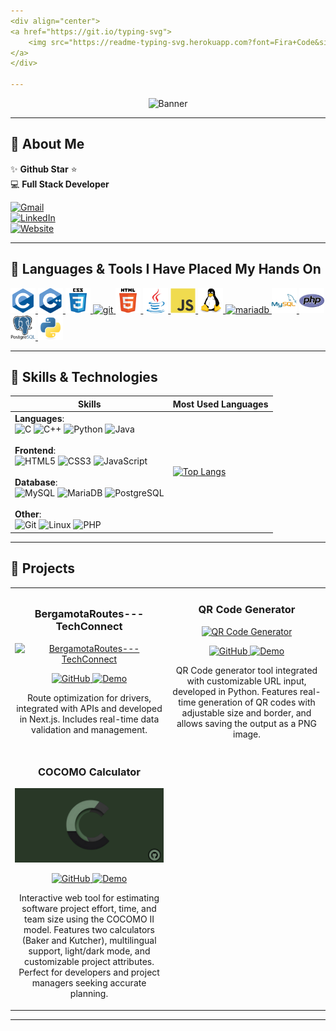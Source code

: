 ```yaml
---
<div align="center">
<a href="https://git.io/typing-svg">
    <img src="https://readme-typing-svg.herokuapp.com?font=Fira+Code&size=40&weight=700&duration=2000&pause=1000&color=8B0000&center=true&vCenter=true&width=435&lines=Hi+There!%F0%9F%91%8B;I%C2%B4m++CaesarCode+%F0%9F%92%BB" alt="Typing SVG" />
</a>
</div>

---
```


<div align="center">
  <img src="https://github.com/ICaesarI/ICaesarI/blob/main/bannerProfile.gif?raw=true" alt="Banner" />
</div>

---

## 🔴 About Me

✨ **Github Star** ⭐  
💻 **Full Stack Developer**  

[![Gmail](https://img.shields.io/badge/Gmail-D14836?style=for-the-badge&logo=gmail&logoColor=white)](mailto:cesar.gonzalez.anayaDev@gmail.com)  
[![LinkedIn](https://img.shields.io/badge/LinkedIn-%230077B5.svg?style=for-the-badge&logo=linkedin&logoColor=white)](https://www.linkedin.com/in/cesar-gonzalez-anaya)  
[![Website](https://img.shields.io/badge/Website-000000?style=for-the-badge&logo=website&logoColor=white)](https://www.caesarcode.com.mx/)

---

## 🔴 Languages & Tools I Have Placed My Hands On

<p align="left"> 
  <a href="https://www.cprogramming.com/" target="_blank" rel="noreferrer"> 
    <img src="https://raw.githubusercontent.com/devicons/devicon/master/icons/c/c-original.svg" alt="c" width="40" height="40"/> 
  </a> 
  <a href="https://www.w3schools.com/cpp/" target="_blank" rel="noreferrer"> 
    <img src="https://raw.githubusercontent.com/devicons/devicon/master/icons/cplusplus/cplusplus-original.svg" alt="cplusplus" width="40" height="40"/> 
  </a> 
  <a href="https://www.w3schools.com/css/" target="_blank" rel="noreferrer"> 
    <img src="https://raw.githubusercontent.com/devicons/devicon/master/icons/css3/css3-original-wordmark.svg" alt="css3" width="40" height="40"/> 
  </a> 
  <a href="https://git-scm.com/" target="_blank" rel="noreferrer"> 
    <img src="https://www.vectorlogo.zone/logos/git-scm/git-scm-icon.svg" alt="git" width="40" height="40"/> 
  </a> 
  <a href="https://www.w3.org/html/" target="_blank" rel="noreferrer"> 
    <img src="https://raw.githubusercontent.com/devicons/devicon/master/icons/html5/html5-original-wordmark.svg" alt="html5" width="40" height="40"/> 
  </a> 
  <a href="https://www.java.com" target="_blank" rel="noreferrer"> 
    <img src="https://raw.githubusercontent.com/devicons/devicon/master/icons/java/java-original.svg" alt="java" width="40" height="40"/> 
  </a> 
  <a href="https://developer.mozilla.org/en-US/docs/Web/JavaScript" target="_blank" rel="noreferrer"> 
    <img src="https://raw.githubusercontent.com/devicons/devicon/master/icons/javascript/javascript-original.svg" alt="javascript" width="40" height="40"/> 
  </a> 
  <a href="https://www.linux.org/" target="_blank" rel="noreferrer"> 
    <img src="https://raw.githubusercontent.com/devicons/devicon/master/icons/linux/linux-original.svg" alt="linux" width="40" height="40"/> 
  </a> 
  <a href="https://mariadb.org/" target="_blank" rel="noreferrer"> 
    <img src="https://www.vectorlogo.zone/logos/mariadb/mariadb-icon.svg" alt="mariadb" width="40" height="40"/> 
  </a> 
  <a href="https://www.mysql.com/" target="_blank" rel="noreferrer"> 
    <img src="https://raw.githubusercontent.com/devicons/devicon/master/icons/mysql/mysql-original-wordmark.svg" alt="mysql" width="40" height="40"/> 
  </a> 
  <a href="https://www.php.net" target="_blank" rel="noreferrer"> 
    <img src="https://raw.githubusercontent.com/devicons/devicon/master/icons/php/php-original.svg" alt="php" width="40" height="40"/> 
  </a> 
  <a href="https://www.postgresql.org" target="_blank" rel="noreferrer"> 
    <img src="https://raw.githubusercontent.com/devicons/devicon/master/icons/postgresql/postgresql-original-wordmark.svg" alt="postgresql" width="40" height="40"/> 
  </a> 
  <a href="https://www.python.org" target="_blank" rel="noreferrer"> 
    <img src="https://raw.githubusercontent.com/devicons/devicon/master/icons/python/python-original.svg" alt="python" width="40" height="40"/> 
  </a> 
</p>

---

## 🔴 Skills & Technologies

| **Skills**                                                                                             | Most Used Languages                                                                                     |
|---------------------------------------------------------------------------------------------------------|---------------------------------------------------------------------------------------------------------|
| **Languages**: <br> ![C](https://img.shields.io/badge/-C-A8B9CC?style=flat&logo=c&logoColor=black) ![C++](https://img.shields.io/badge/-C++-00599C?style=flat&logo=c%2B%2B&logoColor=white) ![Python](https://img.shields.io/badge/-Python-3776AB?style=flat&logo=python&logoColor=white) ![Java](https://img.shields.io/badge/-Java-007396?style=flat&logo=java&logoColor=white) <br><br> **Frontend**: <br> ![HTML5](https://img.shields.io/badge/-HTML5-E34F26?style=flat&logo=html5&logoColor=white) ![CSS3](https://img.shields.io/badge/-CSS3-1572B6?style=flat&logo=css3&logoColor=white) ![JavaScript](https://img.shields.io/badge/-JavaScript-F7DF1E?style=flat&logo=javascript&logoColor=black) <br><br> **Database**: <br> ![MySQL](https://img.shields.io/badge/-MySQL-4479A1?style=flat&logo=mysql&logoColor=white) ![MariaDB](https://img.shields.io/badge/-MariaDB-003545?style=flat&logo=mariadb&logoColor=white) ![PostgreSQL](https://img.shields.io/badge/-PostgreSQL-4169E1?style=flat&logo=postgresql&logoColor=white) <br><br> **Other**: <br> ![Git](https://img.shields.io/badge/-Git-F05032?style=flat&logo=git&logoColor=white) ![Linux](https://img.shields.io/badge/-Linux-FCC624?style=flat&logo=linux&logoColor=black) ![PHP](https://img.shields.io/badge/-PHP-777BB4?style=flat&logo=php&logoColor=white) | [![Top Langs](https://github-readme-stats.vercel.app/api/top-langs/?username=ICaesarI&theme=great-gatsby&layout=compact&langs_count=5&card_width=300&text_color=ffffff)](https://github.com/ICaesarI) |

---

## 🔴 Projects
<table>
<tr>
<td width="50%">
<h3 align="center">BergamotaRoutes---TechConnect</h3>
<div align="center">
<a href="https://github.com/ICaesarI/BergamotaRoutes---TechConnect" target="_blank"><img src="ProyectsImg/BergamotaRoutes---TechConnect.png" width="400" alt="BergamotaRoutes---TechConnect"></a>
<p>
<a href="https://github.com/ICaesarI/BergamotaRoutes---TechConnect" target="_blank">
<img src="https://img.shields.io/badge/C%C3%93DIGO-000000?style=for-the-badge&logo=github&logoColor=white" alt="GitHub">
</a>
<a href="#" target="_blank">
<img src="https://img.shields.io/badge/-Demo-ff0000?style=for-the-badge&color=ff0000&logoColor=white" alt="Demo">
</a>
</p>
<p>Route optimization for drivers, integrated with APIs and developed in Next.js. Includes real-time data validation and management.</p>
</div>
</td>

<td width="50%">
<h3 align="center">QR Code Generator</h3>
<div align="center">
<a href="https://github.com/ICaesarI/QR_Code_Generator" target="_blank"><img src="ProyectsImg/QR_Code-_Generator.png" width="400" alt="QR Code Generator"></a>
<p>
<a href="https://github.com/ICaesarI/QR_Code_Generator" target="_blank">
<img src="https://img.shields.io/badge/C%C3%93DIGO-000000?style=for-the-badge&logo=github&logoColor=white" alt="GitHub">
</a>
<a href="https://qr-code-generator-private.vercel.app/" target="_blank">
<img src="https://img.shields.io/badge/-Demo-ff0000?style=for-the-badge&color=ff0000&logoColor=white" alt="Demo">
</a>
</p>
<p>QR Code generator tool integrated with customizable URL input, developed in Python. Features real-time generation of QR codes with adjustable size and border, and allows saving the output as a PNG image.</p>
</div>
    
</td>
</tr>

<td width="50%">
<h3 align="center">COCOMO Calculator</h3>
<div align="center">
<a href="https://github.com/ICaesarI/Cocomo_Calculator" target="_blank"><img src="ProyectsImg/Cocomo-Calculator.png" width="400" alt="QR Code Generator"></a>
<p>
<a href="https://github.com/ICaesarI/Cocomo_Calculator" target="_blank">
<img src="https://img.shields.io/badge/C%C3%93DIGO-000000?style=for-the-badge&logo=github&logoColor=white" alt="GitHub">
</a>
<a href="https://cocomo-calculator-theta.vercel.app/" target="_blank">
<img src="https://img.shields.io/badge/-Demo-ff0000?style=for-the-badge&color=ff0000&logoColor=white" alt="Demo">
</a>
</p>
<p>Interactive web tool for estimating software project effort, time, and team size using the COCOMO II model. Features two calculators (Baker and Kutcher), multilingual support, light/dark mode, and customizable project attributes. Perfect for developers and project managers seeking accurate planning.</p>
</div>
</table>

---





